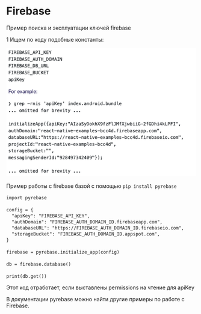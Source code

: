 # Firebase

Пример поиска и эксплуатации ключей firebase

1 Ищем по коду подобные константы:  


![](../../.gitbook/assets/izobrazhenie%20%285%29.png)

Пример работы с firebase базой с помощью `pip install pyrebase`

```text
import pyrebase

config = {
  "apiKey": "FIREBASE_API_KEY",
  "authDomain": "FIREBASE_AUTH_DOMAIN_ID.firebaseapp.com",
  "databaseURL": "https://FIREBASE_AUTH_DOMAIN_ID.firebaseio.com",
  "storageBucket": "FIREBASE_AUTH_DOMAIN_ID.appspot.com",
}

firebase = pyrebase.initialize_app(config)

db = firebase.database()

print(db.get())

```

Этот код отработает, если выставлены permissions на чтение для apiKey

В документации pyrebase можно найти другие примеры по работе с Firebase.

